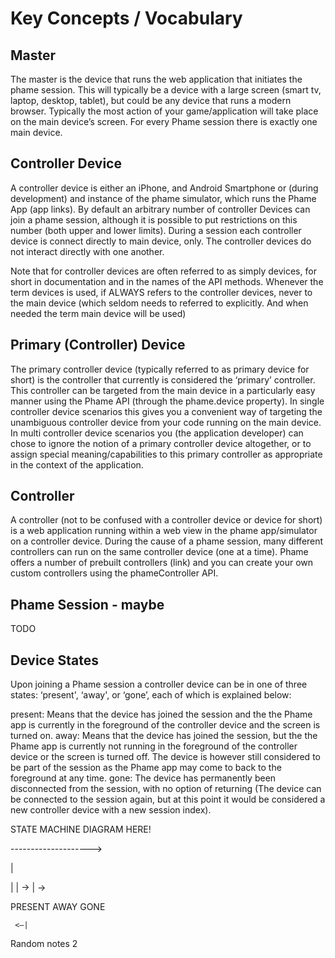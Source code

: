 
# Key Concepts / Vocabulary






## Master

The master is the device that runs the web application that initiates the phame session. This will typically be a device with a large screen (smart tv, laptop, desktop, tablet), but could be any device that runs a modern browser. Typically the most action of your game/application will take place on the main device’s screen. For every Phame session there is exactly one main device.




## Controller Device



A controller device is either an iPhone, and Android Smartphone or (during development) and instance of the phame simulator, which runs the Phame App (app links). By default an arbitrary number of controller Devices can join a phame session, although it is possible to put restrictions on this number (both upper and lower limits). During a session each controller device is connect directly to main device, only. The controller devices do not interact directly with one another. 



Note that for controller devices are often referred to as simply devices, for short in documentation and in the names of the API methods. Whenever the term devices is used, if ALWAYS refers to the controller devices, never to the main device (which seldom needs to referred to explicitly. And when needed the term main device will be used)




## Primary (Controller) Device


The primary controller device (typically referred to as primary device for short) is the controller that currently is considered the ‘primary’ controller. This controller can be targeted from the main device in a particularly easy manner using the Phame API (through the phame.device property). In single controller device scenarios this gives you a convenient way of targeting the unambiguous controller device from your code running on the main device. In multi controller device scenarios you (the application developer) can chose to ignore the notion of a primary controller device altogether, or to assign special meaning/capabilities to this primary controller as appropriate in the context of the application.




## Controller



A controller (not to be confused with a controller device or device for short) is a web application running within a web view in the phame app/simulator on a controller device. During the cause of a phame session, many different controllers can run on the same controller device (one at a time). Phame offers a number of prebuilt controllers (link) and you can create your own custom controllers using the phameController API.




## Phame Session - maybe

TODO




## Device States



Upon joining a Phame session a controller device can be in one of three states: ‘present', ‘away', or ‘gone’, each of which is explained below:

present: Means that the device has joined the session and the the Phame app is currently in the foreground of the controller device and the screen is turned on.
away: Means that the device has joined the session, but the the Phame app is currently not running in the foreground of the controller device or the screen is turned off. The device is however still considered to be part of the session as the Phame app may come to back to the foreground at any time.
gone: The device has permanently been disconnected from the session, with no option of returning (The device can be connected to the session again, but at this point it would be considered a new controller device with a new session index).


STATE MACHINE DIAGRAM HERE!

-------------------->

|

|	 | ->          | ->

PRESENT     AWAY       GONE

     <—|









Random notes 2

